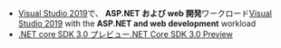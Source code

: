 * <span data-ttu-id="3e0c0-101">[Visual Studio 2019](https://visualstudio.microsoft.com/vs/)で、 **ASP.NET および web 開発**ワークロード</span><span class="sxs-lookup"><span data-stu-id="3e0c0-101">[Visual Studio 2019](https://visualstudio.microsoft.com/vs/) with the **ASP.NET and web development** workload</span></span>
* [<span data-ttu-id="3e0c0-102">.NET core SDK 3.0 プレビュー</span><span class="sxs-lookup"><span data-stu-id="3e0c0-102">.NET Core SDK 3.0 Preview</span></span>](https://dotnet.microsoft.com/download/dotnet-core/3.0)
